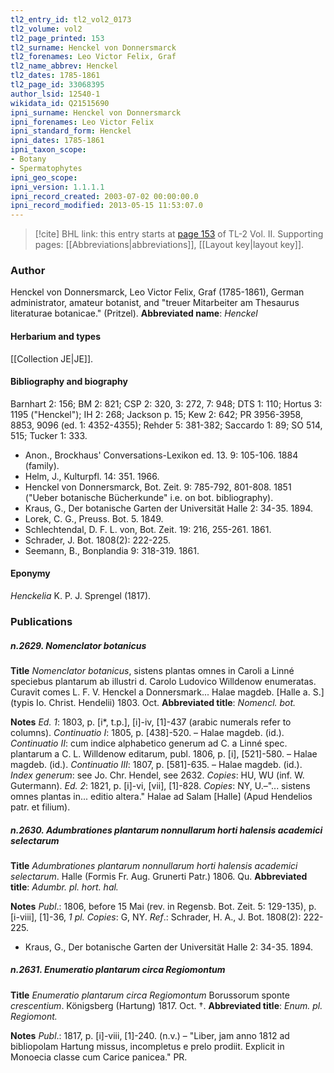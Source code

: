 ```yaml
---
tl2_entry_id: tl2_vol2_0173
tl2_volume: vol2
tl2_page_printed: 153
tl2_surname: Henckel von Donnersmarck
tl2_forenames: Leo Victor Felix, Graf
tl2_name_abbrev: Henckel
tl2_dates: 1785-1861
tl2_page_id: 33068395
author_lsid: 12540-1
wikidata_id: Q21515690
ipni_surname: Henckel von Donnersmarck
ipni_forenames: Leo Victor Felix
ipni_standard_form: Henckel
ipni_dates: 1785-1861
ipni_taxon_scope: 
- Botany
- Spermatophytes
ipni_geo_scope: 
ipni_version: 1.1.1.1
ipni_record_created: 2003-07-02 00:00:00.0
ipni_record_modified: 2013-05-15 11:53:07.0
---
```



> [!cite] BHL link: this entry starts at [page 153](https://www.biodiversitylibrary.org/page/33068395) of TL-2 Vol. II.
> Supporting pages: [[Abbreviations|abbreviations]], [[Layout key|layout key]].

### Author

Henckel von Donnersmarck, Leo Victor Felix, Graf (1785-1861), German administrator, amateur botanist, and "treuer Mitarbeiter am Thesaurus literaturae botanicae." (Pritzel). 
**Abbreviated name**: *Henckel*

#### Herbarium and types

[[Collection JE|JE]].

#### Bibliography and biography

Barnhart 2: 156; BM 2: 821; CSP 2: 320, 3: 272, 7: 948; DTS 1: 110; Hortus 3: 1195 ("Henckel"); IH 2: 268; Jackson p. 15; Kew 2: 642; PR 3956-3958, 8853, 9096 (ed. 1: 4352-4355); Rehder 5: 381-382; Saccardo 1: 89; SO 514, 515; Tucker 1: 333.
- Anon., Brockhaus' Conversations-Lexikon ed. 13. 9: 105-106. 1884 (family).
- Helm, J., Kulturpfl. 14: 351. 1966.
- Henckel von Donnersmarck, Bot. Zeit. 9: 785-792, 801-808. 1851 ("Ueber botanische Bücherkunde" i.e. on bot. bibliography).
- Kraus, G., Der botanische Garten der Universität Halle 2: 34-35. 1894.
- Lorek, C. G., Preuss. Bot. 5. 1849.
- Schlechtendal, D. F. L. von, Bot. Zeit. 19: 216, 255-261. 1861.
- Schrader, J. Bot. 1808(2): 222-225.
- Seemann, B., Bonplandia 9: 318-319. 1861.

#### Eponymy

*Henckelia* K. P. J. Sprengel (1817).

### Publications

##### n.2629. Nomenclator botanicus

**Title**
*Nomenclator botanicus*, sistens plantas omnes in Caroli a Linné speciebus plantarum ab illustri d. Carolo Ludovico Willdenow enumeratas. Curavit comes L. F. V. Henckel a Donnersmark... Halae magdeb. \[Halle a. S.\] (typis Io. Christ. Hendelii) 1803. Oct.
**Abbreviated title**: *Nomencl. bot.*

**Notes**
*Ed. 1*: 1803, p. \[i\*, t.p.\], \[i\]-iv, \[1\]-437 (arabic numerals refer to columns).
*Continuatio I*: 1805, p. \[438\]-520. – Halae magdeb. (id.).
*Continuatio II*: cum indice alphabetico generum ad C. a Linné spec. plantarum a C. L. Willdenow editarum, publ. 1806, p. \[i\], \[521\]-580. – Halae magdeb. (id.).
*Continuatio III*: 1807, p. \[581\]-635. – Halae magdeb. (id.).
*Index generum*: see Jo. Chr. Hendel, see 2632.
*Copies*: HU, WU (inf. W. Gutermann).
*Ed. 2*: 1821, p. \[i\]-vi, \[vii\], \[1\]-828. *Copies*: NY, U.–"... sistens omnes plantas in... editio altera." Halae ad Salam \[Halle\] (Apud Hendelios patr. et filium).

##### n.2630. Adumbrationes plantarum nonnullarum horti halensis academici selectarum

**Title**
*Adumbrationes plantarum nonnullarum horti halensis academici selectarum*. Halle (Formis Fr. Aug. Grunerti Patr.) 1806. Qu.
**Abbreviated title**: *Adumbr. pl. hort. hal.*

**Notes**
*Publ*.: 1806, before 15 Mai (rev. in Regensb. Bot. Zeit. 5: 129-135), p. \[i-viii\], \[1\]-36, *1 pl. Copies*: G, NY.
*Ref*.: Schrader, H. A., J. Bot. 1808(2): 222-225.
- Kraus, G., Der botanische Garten der Universität Halle 2: 34-35. 1894.

##### n.2631. Enumeratio plantarum circa Regiomontum

**Title**
*Enumeratio plantarum circa Regiomontum* Borussorum sponte *crescentium*. Königsberg (Hartung) 1817. Oct. †.
**Abbreviated title**: *Enum. pl. Regiomont.*

**Notes**
*Publ*.: 1817, p. \[i\]-viii, \[1\]-240. (n.v.) – "Liber, jam anno 1812 ad bibliopolam Hartung missus, incompletus e prelo prodiit. Explicit in Monoecia classe cum Carice panicea." PR.

